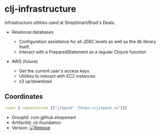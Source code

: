 # clj-infrastructure

Infrastructure utilities used at ShopSmart/Brad's Deals.

* Relational databases
  * Configuration assistance for all JDBC levels as well as the db library itself.
  * Interact with a PreparedStatement as a regular Clojure function

* AWS (future)
  * Get the current user's access keys
  * Utilities to interact with EC2 instances
  * s3 up/download

## Coordinates

```clojure
:user {:repositories [["jitpack" "https://jitpack.io"]]}
```

* GroupId: com.github.shopsmart
* ArtifactId: clj-foundation
* Version: [![Release](http://jitpack.io/v/com.github.shopsmart/clj-infrastructure.svg)](https://jitpack.io/#shopsmart/clj-infrastructure)


